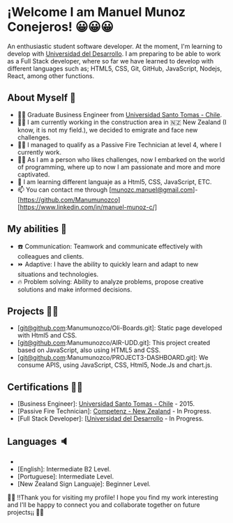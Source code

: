 # ¡Welcome I am Manuel Munoz Conejeros! 😀😀😀

An enthusiastic student software developer. At the moment, I'm learning to develop with [Universidad del Desarrollo](https://github.com/UDDBootcamp). I am preparing to be able to work as a Full Stack developer, where so far we have learned to develop with different languages such as; HTML5, CSS, Git, GitHub, JavaScript, Nodejs, React, among other functions.

## About Myself 💪

- 👨‍🎓 Graduate Business Engineer from [Universidad Santo Tomas - Chile](https://www.santotomas.cl/).
- 👷‍♂️ I am currently working in the construction area in 🇳🇿 New Zealand (I know, it is not my field.), we decided to emigrate and face new challenges.
- 👨‍🎓 I managed to qualify as a Passive Fire Technician at level 4, where I currently work.
- 👨‍🎓 As I am a person who likes challenges, now I embarked on the world of programming, where up to now I am passionate and more and more captivated.
- 🌱 I am learning different languaje as a Html5, CSS, JavaScript, ETC.
- 📫 You can contact me through [munozc.manuel@gmail.com]- [https://github.com/Manumunozco] [https://www.linkedin.com/in/manuel-munoz-c/]

## My abilities 🧠

- ☎️ Communication: Teamwork and communicate effectively with colleagues and clients.
- ⏩ Adaptive: I have the ability to quickly learn and adapt to new situations and technologies.
- 🔥 Problem solving: Ability to analyze problems, propose creative solutions and make informed decisions.

## Projects 👨‍💼

- [git@github.com:Manumunozco/Oli-Boards.git]: Static page developed with Html5 and CSS.
- [git@github.com:Manumunozco/AIR-UDD.git]: This project created based on JavaScript, also using HTML5 and CSS.
- [git@github.com:Manumunozco/PROJECT3-DASHBOARD.git]: We consume APIS, using JavaScript, CSS, Html5, Node.Js and chart.js.


## Certifications 🧑‍🎓

- [Business Engineer]: [Universidad Santo Tomas - Chile](https://www.santotomas.cl/) - 2015.
- [Passive Fire Technician]: [Competenz - New Zealand](https://www.competenz.org.nz/) - In Progress.
- [Full Stack Developer]: [[Universidad del Desarrollo](https://github.com/UDDBootcamp) - In Progress.


## Languages 🔈

- [Spanish]: Native.
- [English]: Intermediate B2 Level.
- [Portuguese]: Intermediate Level.
- [New Zealand Sign Languaje]: Beginner Level.

🥳🥳 !!Thank you for visiting my profile! I hope you find my work interesting and I'll be happy to connect you and collaborate together on future projects¡¡ 🥳🥳
